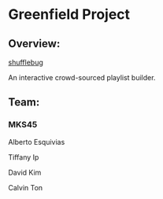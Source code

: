 
# Greenfield Project

## Overview:


[shufflebug](https://shufflebug.herokuapp.com)

An interactive crowd-sourced playlist builder.


## Team:


### MKS45

Alberto Esquivias

Tiffany Ip

David Kim

Calvin Ton

